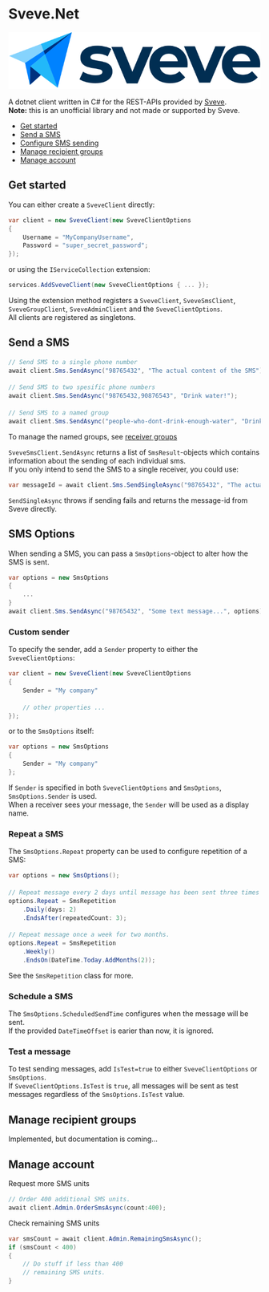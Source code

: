 # Sveve.Net

![Sveve logo](./docs/logo.svg)

A dotnet client written in C# for the REST-APIs provided by [Sveve](https://sveve.no/).  
**Note:** this is an unofficial library and not made or supported by Sveve.
  
- [Get started](#get-started)
- [Send a SMS](#send-a-sms)
- [Configure SMS sending](#configure-sms-sending)
- [Manage recipient groups](#manage-recipient-groups)
- [Manage account](#manage-account)

## Get started
You can either create a `SveveClient` directly:
```cs
var client = new SveveClient(new SveveClientOptions
{
    Username = "MyCompanyUsername",
    Password = "super_secret_password";
});
```
or using the `IServiceCollection` extension:
```cs
services.AddSveveClient(new SveveClientOptions { ... });
```
Using the extension method registers a `SveveClient`, `SveveSmsClient`, `SveveGroupClient`, `SveveAdminClient` and the `SveveClientOptions`.  
All clients are registered as singletons.  

## Send a SMS
```cs
// Send SMS to a single phone number
await client.Sms.SendAsync("98765432", "The actual content of the SMS");

// Send SMS to two spesific phone numbers
await client.Sms.SendAsync("98765432,90876543", "Drink water!");

// Send SMS to a named group
await client.Sms.SendAsync("people-who-dont-drink-enough-water", "Drink more water!");
```
To manage the named groups, see [receiver groups](#manage-recipient-groups)  
  
`SveveSmsClient.SendAsync` returns a list of `SmsResult`-objects which contains information about the sending of each individual sms.  
If you only intend to send the SMS to a single receiver, you could use:
```cs
var messageId = await client.Sms.SendSingleAsync("98765432", "The actual content of the SMS");
```
`SendSingleAsync` throws if sending fails and returns the message-id from Sveve directly.

## SMS Options
When sending a SMS, you can pass a `SmsOptions`-object to alter how the SMS is sent.
```cs
var options = new SmsOptions
{
    ...
}
await client.Sms.SendAsync("98765432", "Some text message...", options);
```

### Custom sender
To specify the sender, add a `Sender` property to either the `SveveClientOptions`:
```cs
var client = new SveveClient(new SveveClientOptions
{
    Sender = "My company"
    
    // other properties ...
});
```
or to the `SmsOptions` itself:
```cs
var options = new SmsOptions
{
    Sender = "My company"
};
```

If `Sender` is specified in both `SveveClientOptions` and `SmsOptions`, `SmsOptions.Sender` is used.  
When a receiver sees your message, the `Sender` will be used as a display name.

### Repeat a SMS
The `SmsOptions.Repeat` property can be used to configure repetition of a SMS:
```cs
var options = new SmsOptions();

// Repeat message every 2 days until message has been sent three times
options.Repeat = SmsRepetition
    .Daily(days: 2)
    .EndsAfter(repeatedCount: 3);

// Repeat message once a week for two months.
options.Repeat = SmsRepetition
    .Weekly()
    .EndsOn(DateTime.Today.AddMonths(2));
```
See the `SmsRepetition` class for more.

### Schedule a SMS
The `SmsOptions.ScheduledSendTime` configures when the message will be sent.  
If the provided `DateTimeOffset` is earier than now, it is ignored.

### Test a message
To test sending messages, add `IsTest=true` to either `SveveClientOptions` or `SmsOptions`.  
If `SveveClientOptions.IsTest` is `true`, all messages will be sent as test messages regardless of the `SmsOptions.IsTest` value.

## Manage recipient groups

Implemented, but documentation is coming...

## Manage account
Request more SMS units
```cs
// Order 400 additional SMS units.
await client.Admin.OrderSmsAsync(count:400);
```

Check remaining SMS units
```cs
var smsCount = await client.Admin.RemainingSmsAsync();
if (smsCount < 400)
{
    // Do stuff if less than 400
    // remaining SMS units.
}
```